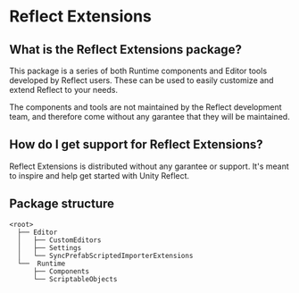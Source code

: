 # Reflect Extensions

## What is the Reflect Extensions package?

This package is a series of both Runtime components and Editor tools developed by Reflect users. These can be used to easily customize and extend Reflect to your needs.

The components and tools are not maintained by the Reflect development team, and therefore come without any garantee that they will be maintained.


## How do I get support for Reflect Extensions?

Reflect Extensions is distributed without any garantee or support. It's meant to inspire and help get started with Unity Reflect.

## Package structure

```none
<root>
  ├── Editor
  │   ├── CustomEditors
  │   ├── Settings
  │   └── SyncPrefabScriptedImporterExtensions
  └──  Runtime
      ├── Components
      └── ScriptableObjects
```
